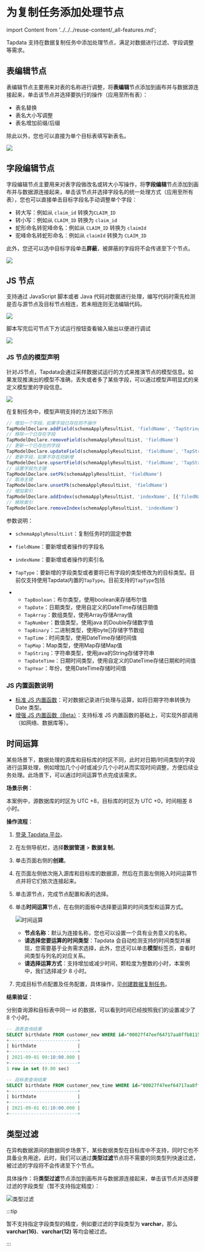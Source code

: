 # 为复制任务添加处理节点
import Content from '../../../reuse-content/_all-features.md';

<Content />

Tapdata 支持在数据复制任务中添加处理节点，满足对数据进行过滤、字段调整等需求。

## 表编辑节点

表编辑节点主要用来对表的名称进行调整，将**表编辑**节点添加到画布并与数据源连接起来，单击该节点并选择要执行的操作（应用至所有表）：

* 表名替换
* 表名大小写调整
* 表名增加前缀/后缀

除此以外，您也可以直接为单个目标表填写新表名。

![](../../../images/copy_data_1.png)



## <span id="column-modification">字段编辑节点</span>

字段编辑节点主要用来对表字段做改名或转大小写操作，将**字段编辑**节点添加到画布并与数据源连接起来，单击该节点并选择字段名的统一处理方式（应用至所有表），您也可以直接单击目标字段名手动调整单个字段：

* 转大写：例如从  `claim_id` 转换为`CLAIM_ID`
* 转小写：例如从 `CLAIM_ID` 转换为 `claim_id`
* 蛇形命名转驼峰命名：例如从 `CLAIM_ID` 转换为 `claimId`
* 驼峰命名转蛇形命名：例如从 `claimId` 转换为  `CLAIM_ID` 

此外，您还可以选中目标字段单击**屏蔽**，被屏蔽的字段将不会传递至下个节点。

![](../../../images/data_copy_column_modification.png)



## JS 节点

支持通过 JavaScript 脚本或者 Java 代码对数据进行处理，编写代码时需先检测是否与源节点及目标节点相连，若未相连则无法编辑代码。  

![](../../../images/copy_data_4.png)

脚本写完后可节点下方试运行按钮查看输入输出以便进行调试

![](../../../images/copy_data_5.png)

### JS 节点的模型声明

针对JS节点，Tapdata会通过采样数据试运行的方式来推演节点的模型信息。如果发现推演出的模型不准确，丢失或者多了某些字段，可以通过模型声明显式的来定义模型里的字段信息。

![](../../../images/create_task_5.png)

在复制任务中，模型声明支持的方法如下所示

```javascript
// 增加一个字段，如果字段已存在则不操作
TapModelDeclare.addField(schemaApplyResultList, 'fieldName', 'TapString')
// 移除一个已存在字段
TapModelDeclare.removeField(schemaApplyResultList, 'fieldName')
// 更新一个已存在的字段
TapModelDeclare.updateField(schemaApplyResultList, 'fieldName', 'TapString')
// 更新字段，如果不存在则新增
TapModelDeclare.upsertField(schemaApplyResultList, 'fieldName', 'TapString')
// 设置字段为主键
TapModelDeclare.setPk(schemaApplyResultList, 'fieldName')
// 取消主键
TapModelDeclare.unsetPk(schemaApplyResultList, 'fieldName')
// 增加索引
TapModelDeclare.addIndex(schemaApplyResultList, 'indexName', [{'filedName':'fieldName1', 'order': 'asc'}])
// 移除索引
TapModelDeclare.removeIndex(schemaApplyResultList, 'indexName')
```

参数说明：

- `schemaApplyResultList`：复制任务时的固定参数
- `fieldName`：要新增或者操作的字段名
- `indexName`：要新增或者操作的索引名
- `TapType`：要新增的字段类型或者要将已有字段的类型修改为的目标类型。目前仅支持使用Tapdata内置的`TapType`。目前支持的`TapType`包括

- -  `TapBoolean`：布尔类型，使用boolean来存储布尔值
  -  `TapDate`：日期类型，使用自定义的DateTime存储日期值
  -  `TapArray`：数组类型，使用Array存储Array值
  -  `TapNumber`：数值类型，使用java 的Double存储数字值
  -  `TapBinary`：二进制类型，使用byte[]存储字节数组
  -  `TapTime`：时间类型，使用DateTime存储时间值
  -  `TapMap`：Map类型，使用Map存储Map值
  -  `TapString`：字符串类型，使用java的String存储字符串
  -  `TapDateTime`：日期时间类型，使用自定义的DateTime存储日期和时间值
  -  `TapYear`：年份，使用DateTime存储时间值

### JS 内置函数说明

* [标准 JS 内置函数](../../../appendix/standard-js.md)：可对数据记录进行处理与运算，如将日期字符串转换为 Date 类型。
* [增强 JS 内置函数（Beta）](../../../appendix/enhanced-js.md)：支持标准 JS 内置函数的基础上，可实现外部调用（如网络、数据库等）。



## <span id="time-calculation">时间运算</span>

某些场景下，数据处理的源库和目标库的时区不同，此时对日期/时间类型的字段进行运算处理，例如增加几个小时或减少几个小时从而实现时间调整，方便后续业务处理。此场景下，可以通过时间运算节点完成该需求。

**场景示例**：

本案例中，源数据库的时区为 UTC +8，目标库的时区为 UTC +0，时间相差 8 小时。

**操作流程**：

1. [登录 Tapdata 平台](../../log-in.md)。

2. 在左侧导航栏，选择**数据管道** > **数据复制**。

3. 单击页面右侧的**创建**。

4. 在页面左侧依次拖入源库和目标库的数据源，然后在页面左侧拖入时间运算节点并将它们依次连接起来。

5. 单击源节点，完成节点配置和表的选择。

6. 单击**时间运算**节点，在右侧的面板中选择要运算的时间类型和运算方式。

   ![时间运算](../../../images/time_calculation.png)

   * **节点名称**：默认为连接名称，您也可以设置一个具有业务意义的名称。
   * **请选择您要运算的时间类型**：Tapdata 会自动检测支持的时间类型并展现，您需要基于业务需求选择，此外，您还可以单击**模型**标签页，查看时间类型与列名的对应关系。
   * **请选择运算方式**：支持增加或减少时间，颗粒度为整数的小时，本案例中，我们选择减少 8 小时。

7. 完成目标节点配置及任务配置，具体操作，见[创建数据复制任务](create-task.md)。



**结果验证**：

分别查询源和目标表中同一 id 的数据，可以看到时间已经按照我们的设置减少了 8 个小时。

```sql
-- 源表查询结果
SELECT birthdate FROM customer_new WHERE id="00027f47eef64717aa8ffb8115f1e66a";
+-------------------------+
| birthdate               |
+-------------------------+
| 2021-09-01 09:10:00.000 |
+-------------------------+
1 row in set (0.00 sec)

-- 目标表查询结果
SELECT birthdate FROM customer_new_time WHERE id="00027f47eef64717aa8ffb8115f1e66a";
+-------------------------+
| birthdate               |
+-------------------------+
| 2021-09-01 01:10:00.000 |
+-------------------------+
```



## 类型过滤

在异构数据源间的数据同步场景下，某些数据类型在目标库中不支持，同时它也不具备业务用途，此时，我们可以通过**类型过滤**节点将不需要的同类型列快速过滤，被过滤的字段将不会传递至下个节点。

具体操作：将**类型过滤**节点添加到画布并与数据源连接起来，单击该节点并选择要过滤的字段类型（暂不支持指定精度）：

![类型过滤](../../../images/data_type_filter.png)

:::tip

暂不支持指定字段类型的精度，例如要过滤的字段类型为 **varchar**，那么 **varchar(16)**、**varchar(12)** 等均会被过滤。

:::
